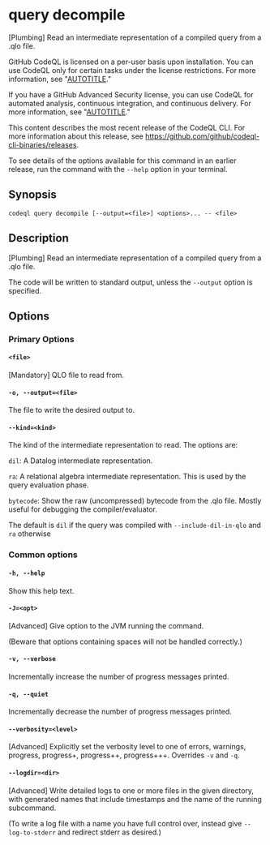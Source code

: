 # query decompile

[Plumbing] Read an intermediate representation of a compiled query
from a .qlo file.

GitHub CodeQL is licensed on a per-user basis upon installation. You can use CodeQL only for certain tasks under the license restrictions. For more information, see "[AUTOTITLE](/code-security/codeql-cli/using-the-codeql-cli/about-the-codeql-cli#about-the-github-codeql-license)."

If you have a GitHub Advanced Security license, you can use CodeQL for automated analysis, continuous integration, and continuous delivery. For more information, see "[AUTOTITLE](/get-started/learning-about-github/about-github-advanced-security)."

<div class="ghd-spotlight ghd-spotlight-note border rounded-1 my-3 p-3 f5 color-border-accent-emphasis color-bg-accent">

This content describes the most recent release of the CodeQL CLI. For more information about this release, see https://github.com/github/codeql-cli-binaries/releases.

To see details of the options available for this command in an earlier release, run the command with the <span style="white-space: nowrap;">`--help`</span> option in your terminal.

</div>

## Synopsis

```shell copy
codeql query decompile [--output=<file>] <options>... -- <file>
```

## Description

\[Plumbing] Read an intermediate representation of a compiled query
from a .qlo file.

The code will be written to standard output, unless the `--output`
option is specified.

## Options

### Primary Options

#### `<file>`

\[Mandatory] QLO file to read from.

#### `-o, --output=<file>`

The file to write the desired output to.

#### `--kind=<kind>`

The kind of the intermediate representation to read. The options are:

`dil`: A Datalog intermediate representation.

`ra`: A relational algebra intermediate representation. This is used by
the query evaluation phase.

`bytecode`: Show the raw (uncompressed) bytecode from the .qlo file.
Mostly useful for debugging the compiler/evaluator.

The default is `dil` if the query was compiled with
`--include-dil-in-qlo` and `ra` otherwise

### Common options

#### `-h, --help`

Show this help text.

#### `-J=<opt>`

\[Advanced] Give option to the JVM running the command.

(Beware that options containing spaces will not be handled correctly.)

#### `-v, --verbose`

Incrementally increase the number of progress messages printed.

#### `-q, --quiet`

Incrementally decrease the number of progress messages printed.

#### `--verbosity=<level>`

\[Advanced] Explicitly set the verbosity level to one of errors,
warnings, progress, progress+, progress++, progress+++. Overrides `-v`
and `-q`.

#### `--logdir=<dir>`

\[Advanced] Write detailed logs to one or more files in the given
directory, with generated names that include timestamps and the name of
the running subcommand.

(To write a log file with a name you have full control over, instead
give `--log-to-stderr` and redirect stderr as desired.)
